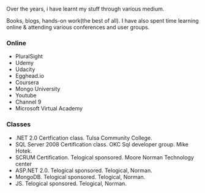 Over the years, i have learnt my stuff through various medium. 

Books, blogs, hands-on work(the best of all). I have also spent time learning online & attending various conferences and user groups.

### Online 

* PluralSight
* Udemy
* Udacity
* Egghead.io
* Coursera
* Mongo University
* Youtube
* Channel 9
* Microsoft Virtual Academy

### Classes

* .NET 2.0 Certfication class. Tulsa Community College.
* SQL Server 2008 Certification class. OKC Sql developer group. Mike Hotek.
* SCRUM Certification. Telogical sponsored. Moore Norman Technology center
* ASP.NET 2.0. Telogical sponsored. Telogical, Norman.
* MongoDB. Telogical sponsored. Telogical, Norman.
* JS. Telogical sponsored. Telogical, Norman.
